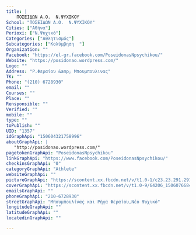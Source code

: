 ```yaml
---
title: |
    ΠΟΣΕΙΔΩΝ Α.Ο.  Ν.ΨΥΧΙΚΟΥ
School: "ΠΟΣΕΙΔΩΝ Α.Ο.  Ν.ΨΥΧΙΚΟΥ"
Cities: ["Αθήνα"]
Perioxi: ["Ν.Ψυχικό"]
Categories: ["Αθλητισμός"]
Subcategories: ["Κολύμβηση  "]
Organization: ""
Facebook: "https://el-gr.facebook.com/PoseidonasNpsychikou/"
Website: "https://posidonao.wordpress.com/"
Logo: ""
Address: "Ρ.Φεραίου &amp; Μπουμπουλινας"
TK: ""
Phone: "(210) 6728930"
email: ""
Courses: ""
Place: ""
Rensponsible: ""
Verified: ""
mobile: ""
type: ""
toPublish: ""
UID: "1357"
idGraphApi: "150604321758996"
aboutGraphApi: | 
   "http://posidonao.wordpress.com/"
pagetokenGraphApi: "PoseidonasNpsychikou"
linkGraphApi: "https://www.facebook.com/PoseidonasNpsychikou/"
checkinsGraphApi: "0"
categoryGraphApi: "Athlete"
websiteGraphApi: ""
pictureGraphApi: "https://scontent.xx.fbcdn.net/v/t1.0-1/c23.23.291.291/s50x50/24439_150606665092095_1279323522_n.jpg?oh=ca5101acec0731d5a2c739dc16d1861d&amp;oe=5B345A75"
coverGraphApi: "https://scontent.xx.fbcdn.net/v/t1.0-9/64206_150607668425328_414729191_n.jpg?oh=c62f671e65cb93777201247972e9cd8e&amp;oe=5B347F5A"
emailsGraphApi: ""
phoneGraphApi: "210-6728930"
streetGraphApi: "Μπουμπουλίνας και Ρήγα Φεραίου,Νέο Ψυχικό"
longitudeGraphApi: ""
latitudeGraphApi: ""
locatedinGraphApi: ""

---
```




